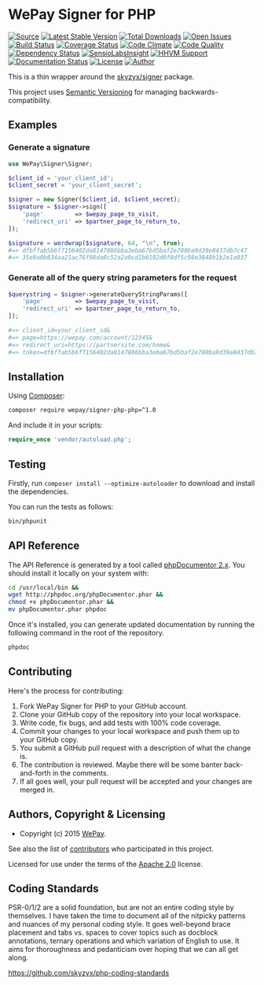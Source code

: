 # WePay Signer for PHP

[![Source](http://img.shields.io/badge/source-wepay/signer–php-blue.svg?style=flat-square)](https://github.com/wepay/signer-php)
[![Latest Stable Version](http://img.shields.io/packagist/v/wepay/signer.svg?style=flat-square)](https://packagist.org/packages/wepay/signer)
[![Total Downloads](http://img.shields.io/packagist/dt/wepay/signer.svg?style=flat-square)](https://packagist.org/packages/wepay/signer)
[![Open Issues](http://img.shields.io/github/issues/wepay/signer-php.svg?style=flat-square)](https://github.com/wepay/signer-php/issues)
[![Build Status](http://img.shields.io/travis/wepay/signer-php/master.svg?style=flat-square)](https://travis-ci.org/wepay/signer-php)
[![Coverage Status](http://img.shields.io/coveralls/wepay/signer-php/master.svg?style=flat-square)](https://coveralls.io/r/wepay/signer-php?branch=master)
[![Code Climate](http://img.shields.io/codeclimate/github/wepay/signer-php.svg?style=flat-square)](https://codeclimate.com/github/wepay/signer-php)
[![Code Quality](http://img.shields.io/scrutinizer/g/wepay/signer-php.svg?style=flat-square)](https://scrutinizer-ci.com/g/wepay/signer-php)
[![Dependency Status](https://www.versioneye.com/user/projects/54dc5ab6c1bbbd9bd700050e/badge.svg?style=flat-square)](https://www.versioneye.com/user/projects/54dc5ab6c1bbbd9bd700050e)
[![SensioLabsInsight](https://insight.sensiolabs.com/projects/0bd1cdc9-be1b-445c-9fdc-358a57874ee2/mini.png)](https://insight.sensiolabs.com/projects/0bd1cdc9-be1b-445c-9fdc-358a57874ee2)
[![HHVM Support](http://img.shields.io/hhvm/wepay/signer-php.svg?style=flat-square)](https://hhvm.com)
[![Documentation Status](https://readthedocs.org/projects/wepay-signer/badge/?version=master&style=flat-square)](http://wepay-signer-php.readthedocs.org)
[![License](http://img.shields.io/packagist/l/wepay/signer-blue.svg?style=flat-square)](https://packagist.org/packages/wepay/signer)
[![Author](http://img.shields.io/badge/author-@skyzyx-blue.svg?style=flat-square)](https://twitter.com/skyzyx)

This is a thin wrapper around the [skyzyx/signer](https://github.com/skyzyx/signer) package.

This project uses [Semantic Versioning](http://semver.org) for managing backwards-compatibility.


## Examples
### Generate a signature
```php
use WePay\Signer\Signer;

$client_id = 'your_client_id';
$client_secret = 'your_client_secret';

$signer = new Signer($client_id, $client_secret);
$signature = $signer->sign([
    'page'         => $wepay_page_to_visit,
    'redirect_uri' => $partner_page_to_return_to,
]);

$signature = wordwrap($signature, 64, "\n", true);
#=> dfbffab5b6f7156402da8147886bba3eba67bd5baf2e780ba9d39e8437db7c47
#=> 35e9a0b834aa21ac76f98da8c52a2a0cd1b0192d0f0df5c98e3848b1b2e1a037
```

### Generate all of the query string parameters for the request
```php
$querystring = $signer->generateQueryStringParams([
    'page'         => $wepay_page_to_visit,
    'redirect_uri' => $partner_page_to_return_to,
]);

#=> client_id=your_client_id&
#=> page=https://wepay.com/account/12345&
#=> redirect_uri=https://partnersite.com/home&
#=> token=dfbffab5b6f7156402da8147886bba3eba67bd5baf2e780ba9d39e8437db7c47...
```


## Installation

Using [Composer]:
```bash
composer require wepay/signer-php-php=^1.0
```

And include it in your scripts:

```php
require_once 'vendor/autoload.php';
```


## Testing

Firstly, run `composer install --optimize-autoloader` to download and install the dependencies.

You can run the tests as follows:
```bash
bin/phpunit
```


## API Reference

The API Reference is generated by a tool called [phpDocumentor 2.x](http://phpdoc.org). You should install it locally
on your system with:

```bash
cd /usr/local/bin &&
wget http://phpdoc.org/phpDocumentor.phar &&
chmod +x phpDocumentor.phar &&
mv phpDocumentor.phar phpdoc
```

Once it's installed, you can generate updated documentation by running the following command in the root of the
repository.
```bash
phpdoc
```


## Contributing
Here's the process for contributing:

1. Fork WePay Signer for PHP to your GitHub account.
2. Clone your GitHub copy of the repository into your local workspace.
3. Write code, fix bugs, and add tests with 100% code coverage.
4. Commit your changes to your local workspace and push them up to your GitHub copy.
5. You submit a GitHub pull request with a description of what the change is.
6. The contribution is reviewed. Maybe there will be some banter back-and-forth in the comments.
7. If all goes well, your pull request will be accepted and your changes are merged in.


## Authors, Copyright & Licensing

* Copyright (c) 2015 [WePay](http://wepay.com).

See also the list of [contributors](/wepay/signer-php/contributors) who participated in this project.

Licensed for use under the terms of the [Apache 2.0] license.

  [PHP]: http://php.net
  [Composer]: https://getcomposer.org
  [MIT]: http://www.opensource.org/licenses/mit-license.php
  [Apache 2.0]: http://opensource.org/licenses/Apache-2.0


## Coding Standards

PSR-0/1/2 are a solid foundation, but are not an entire coding style by themselves. I have taken the time to document all of the nitpicky patterns and nuances of my personal coding style. It goes well-beyond brace placement and tabs vs. spaces to cover topics such as docblock annotations, ternary operations and which variation of English to use. It aims for thoroughness and pedanticism over hoping that we can all get along.

<https://github.com/skyzyx/php-coding-standards>

  [PHP]: http://php.net
  [Composer]: https://getcomposer.org
  [MIT]: http://www.opensource.org/licenses/mit-license.php
  [Apache 2.0]: http://opensource.org/licenses/Apache-2.0
